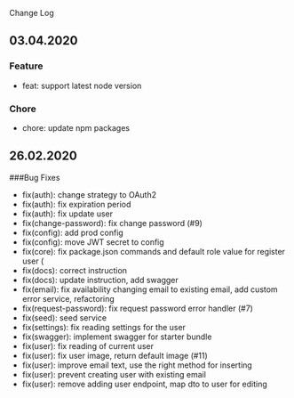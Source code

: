 Change Log

## 03.04.2020

### Feature
* feat: support latest node version 

### Chore
* chore: update npm packages


## 26.02.2020

###Bug Fixes
* fix(auth): change strategy to OAuth2
* fix(auth): fix expiration period
* fix(auth): fix update user
* fix(change-password): fix change password (#9)
* fix(config): add prod config
* fix(config): move JWT secret to config
* fix(core): fix package.json commands and default role value for register user (
* fix(docs): correct instruction
* fix(docs): update instruction, add swagger
* fix(email): fix availability changing email to existing email, add custom error service, refactoring
* fix(request-password): fix request password error handler (#7)
* fix(seed): seed service 
* fix(settings): fix reading settings for the user
* fix(swagger): implement swagger for starter bundle
* fix(user): fix reading of current user
* fix(user): fix user image, return default image (#11)
* fix(user): improve email text, use the right method for inserting
* fix(user): prevent creating user with existing email
* fix(user): remove adding user endpoint, map dto to user for editing

